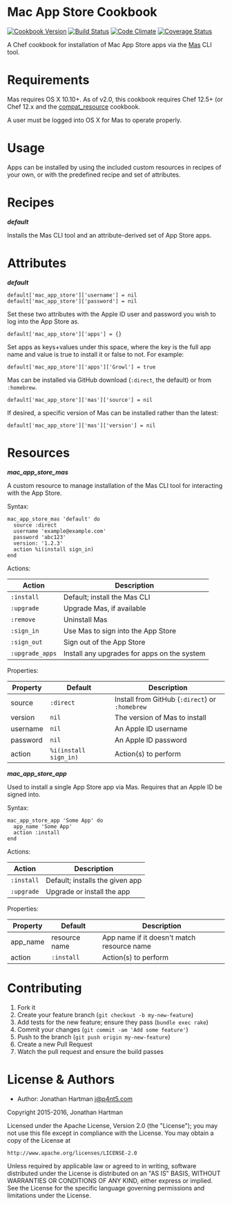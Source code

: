 Mac App Store Cookbook
======================
[![Cookbook Version](https://img.shields.io/cookbook/v/mac-app-store.svg)][cookbook]
[![Build Status](https://img.shields.io/travis/RoboticCheese/mac-app-store-chef.svg)][travis]
[![Code Climate](https://img.shields.io/codeclimate/github/RoboticCheese/mac-app-store-chef.svg)][codeclimate]
[![Coverage Status](https://img.shields.io/coveralls/RoboticCheese/mac-app-store-chef.svg)][coveralls]

[cookbook]: https://supermarket.getchef.com/cookbooks/mac-app-store
[travis]: https://travis-ci.org/RoboticCheese/mac-app-store-chef
[codeclimate]: https://codeclimate.com/github/RoboticCheese/mac-app-store-chef
[coveralls]: https://coveralls.io/r/RoboticCheese/mac-app-store-chef

A Chef cookbook for installation of Mac App Store apps via the
[Mas](https://github.com/argon/mas) CLI tool.

Requirements
============

Mas requires OS X 10.10+. As of v2.0, this cookbook requires Chef 12.5+ (or
Chef 12.x and the
[compat_resource](https://supermarket.chef.io/cookbooks/compat_resource)
cookbook.

A user must be logged into OS X for Mas to operate properly.

Usage
=====

Apps can be installed by using the included custom resources in recipes of your
own, or with the predefined recipe and set of attributes.

Recipes
=======

***default***

Installs the Mas CLI tool and an attribute-derived set of App Store apps.

Attributes
==========

***default***

    default['mac_app_store']['username'] = nil
    default['mac_app_store']['password'] = nil

Set these two attributes with the Apple ID user and password you wish to log
into the App Store as.

    default['mac_app_store']['apps'] = {}

Set apps as keys+values under this space, where the key is the full app name
and value is true to install it or false to not. For example:

    default['mac_app_store']['apps']['Growl'] = true

Mas can be installed via GitHub download (`:direct`, the default) or from
`:homebrew`.

    default['mac_app_store']['mas']['source'] = nil

If desired, a specific version of Mas can be installed rather than the latest:

    default['mac_app_store']['mas']['version'] = nil

Resources
=========

***mac_app_store_mas***

A custom resource to manage installation of the Mas CLI tool for interacting
with the App Store.

Syntax:

    mac_app_store_mas 'default' do
      source :direct
      username 'example@example.com'
      password 'abc123'
      version: '1.2.3'
      action %i(install sign_in)
    end

Actions:

| Action          | Description                                 |
|-----------------|---------------------------------------------|
| `:install`      | Default; install the Mas CLI                |
| `:upgrade`      | Upgrade Mas, if available                   |
| `:remove`       | Uninstall Mas                               |
| `:sign_in`      | Use Mas to sign into the App Store          |
| `:sign_out`     | Sign out of the App Store                   |
| `:upgrade_apps` | Install any upgrades for apps on the system |

Properties:

| Property | Default               | Description                                    |
|----------|-----------------------|------------------------------------------------|
| source   | `:direct`             | Install from GitHub (`:direct`) or `:homebrew` |
| version  | `nil`                 | The version of Mas to install                  |
| username | `nil`                 | An Apple ID username                           |
| password | `nil`                 | An Apple ID password                           |
| action   | `%i(install sign_in)` | Action(s) to perform                           |

***mac_app_store_app***

Used to install a single App Store app via Mas. Requires that an Apple ID be
signed into.

Syntax:

    mac_app_store_app 'Some App' do
      app_name 'Some App'
      action :install
    end

Actions:

| Action     | Description                     |
|------------|---------------------------------|
| `:install` | Default; installs the given app |
| `:upgrade` | Upgrade or install the app      |

Properties:

| Property | Default       | Description                                |
|----------|---------------|--------------------------------------------|
| app_name | resource name | App name if it doesn't match resource name |
| action   | `:install`    | Action(s) to perform                       |

Contributing
============

1. Fork it
2. Create your feature branch (`git checkout -b my-new-feature`)
3. Add tests for the new feature; ensure they pass (`bundle exec rake`)
4. Commit your changes (`git commit -am 'Add some feature'`)
5. Push to the branch (`git push origin my-new-feature`)
6. Create a new Pull Request
7. Watch the pull request and ensure the build passes

License & Authors
=================
- Author: Jonathan Hartman <j@p4nt5.com>

Copyright 2015-2016, Jonathan Hartman

Licensed under the Apache License, Version 2.0 (the "License");
you may not use this file except in compliance with the License.
You may obtain a copy of the License at

    http://www.apache.org/licenses/LICENSE-2.0

Unless required by applicable law or agreed to in writing, software
distributed under the License is distributed on an "AS IS" BASIS,
WITHOUT WARRANTIES OR CONDITIONS OF ANY KIND, either express or implied.
See the License for the specific language governing permissions and
limitations under the License.
